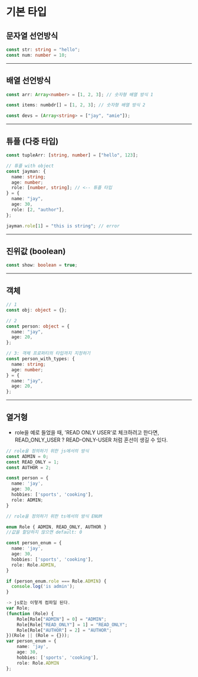 # 기본 타입

## 문자열 선언방식

```ts
const str: string = "hello";
const num: number = 10;
```

---

## 배열 선언방식

```ts
const arr: Array<number> = [1, 2, 3]; // 숫자형 배열 방식 1

const items: numbdr[] = [1, 2, 3]; // 숫자형 배열 방식 2

const devs = (Array<string> = ["jay", "amie"]);
```

---

## 튜플 (다중 타입)

```ts
const tupleArr: [string, number] = ["hello", 123];

// 튜플 with object
const jayman: {
  name: string;
  age: number;
  role: [number, string]; // <-- 튜플 타입
} = {
  name: "jay",
  age: 30,
  role: [2, "author"],
};

jayman.role[1] = "this is string"; // error
```

---

## 진위값 (boolean)

```ts
const show: boolean = true;
```

---

## 객체

```ts
// 1
const obj: object = {};

// 2
const person: object = {
  name: "jay",
  age: 20,
};

// 3: 객체 프로퍼티의 타입까지 지정하기
const person_with_types: {
  name: string;
  age: number;
} = {
  name: "jay",
  age: 20,
};
```

---

## 열거형

- role을 예로 들었을 때, 'READ ONLY USER'로 체크하려고 한다면, READ_ONLY_USER ? READ-ONLY-USER 처럼 혼선이 생길 수 있다.

```ts
// role을 정의하기 위한 js에서의 방식
const ADMIN = 0;
const READ_ONLY = 1;
const AUTHOR = 2;

const person = {
  name: 'jay',
  age: 30,
  hobbies: ['sports', 'cooking'],
  role: ADMIN;
}

// role을 정의하기 위한 ts에서의 방식 ENUM

enum Role { ADMIN, READ_ONLY, AUTHOR }
//값을 할당하지 않으면 default: 0

const person_enum = {
  name: 'jay',
  age: 30,
  hobbies: ['sports', 'cooking'],
  role: Role.ADMIN,
}

if (person_enum.role === Role.ADMIN) {
  console.log('is admin');
}

-> js로는 이렇게 컴파일 된다.
var Role;
(function (Role) {
    Role[Role["ADMIN"] = 0] = "ADMIN";
    Role[Role["READ_ONLY"] = 1] = "READ_ONLY";
    Role[Role["AUTHOR"] = 2] = "AUTHOR";
})(Role || (Role = {}));
var person_enum = {
    name: 'jay',
    age: 30,
    hobbies: ['sports', 'cooking'],
    role: Role.ADMIN
};


```
